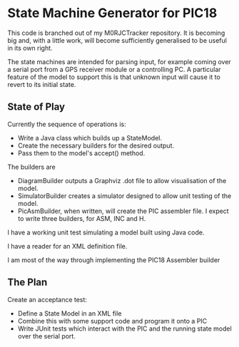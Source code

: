 State Machine Generator for PIC18
=================================

This code is branched out of my M0RJCTracker repository. It is becoming
big and, with a little work, will become sufficiently generalised to
be useful in its own right.

The state machines are intended for parsing input, for example coming over
a serial port from a GPS receiver module or a controlling PC. A particular
feature of the model to support this is that unknown input will cause it to
revert to its initial state.


State of Play
-------------

Currently the sequence of operations is:

* Write a Java class which builds up a StateModel.
* Create the necessary builders for the desired output.
* Pass them to the model's accept() method.

The builders are

* DiagramBuilder outputs a Graphviz .dot file to allow visualisation of the model.
* SimulatorBuilder creates a simulator designed to allow unit testing of the model.
* PicAsmBuilder, when written, will create the PIC assembler file. I expect to write three builders, for ASM, INC and H.

I have a working unit test simulating a model built using Java code.

I have a reader for an XML definition file.

I am most of the way through implementing the PIC18 Assembler builder


The Plan
--------

Create an acceptance test:

* Define a State Model in an XML file
* Combine this with some support code and program it onto a PIC
* Write JUnit tests which interact with the PIC and the running state model over the serial port.

